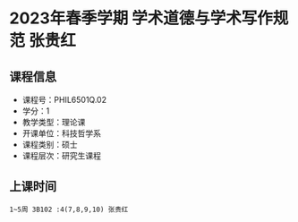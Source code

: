 # 2023年春季学期 学术道德与学术写作规范 张贵红






## 课程信息

- 课程号：PHIL6501Q.02
- 学分：1
- 教学类型：理论课
- 开课单位：科技哲学系
- 课程类别：硕士
- 课程层次：研究生课程

## 上课时间

```
1~5周 3B102 :4(7,8,9,10) 张贵红
```


